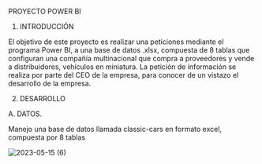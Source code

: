 PROYECTO POWER BI

1. INTRODUCCIÓN

El objetivo de este proyecto es realizar una peticiones mediante el programa Power BI, a una base de datos .xlsx,
compuesta de 8 tablas que configuran una compañía multinacional que compra a proveedores y vende a distribuidores,
vehículos en miniatura. La petición de información se realiza por parte del CEO de la empresa, para conocer de un vistazo 
el desarrollo de la empresa.

2. DESARROLLO

A. DATOS.

Manejo una base de datos llamada classic-cars en formato excel, compuesta por 8 tablas


![2023-05-15 (6)](https://github.com/Carlosclementegarcia/w5-project_visualizacion/assets/129602687/46435468-5052-45d7-964e-98fff5da75ef)
